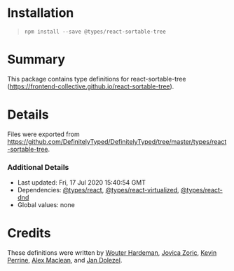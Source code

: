 # Installation
> `npm install --save @types/react-sortable-tree`

# Summary
This package contains type definitions for react-sortable-tree (https://frontend-collective.github.io/react-sortable-tree).

# Details
Files were exported from https://github.com/DefinitelyTyped/DefinitelyTyped/tree/master/types/react-sortable-tree.

### Additional Details
 * Last updated: Fri, 17 Jul 2020 15:40:54 GMT
 * Dependencies: [@types/react](https://npmjs.com/package/@types/react), [@types/react-virtualized](https://npmjs.com/package/@types/react-virtualized), [@types/react-dnd](https://npmjs.com/package/@types/react-dnd)
 * Global values: none

# Credits
These definitions were written by [Wouter Hardeman](https://github.com/wouterhardeman), [Jovica Zoric](https://github.com/jzoric), [Kevin Perrine](https://github.com/kevinsperrine), [Alex Maclean](https://github.com/acemac), and [Jan Dolezel](https://github.com/dolezel).
